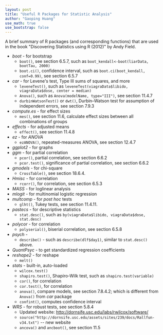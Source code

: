 ```yaml
---
layout: post
title: "Useful R Packages for Statistic Analysis"
author: "Gaoping Huang"
use_math: true
use_bootstrap: false
---
```



A brief summary of R packages (and corresponding functions) that are used in the book "Discovering Statistics using R (2012)" by Andy Field.


* *boot* - for bootstrap
    * `boot()`, see section 6.5.7, such as `boot_kendall<-boot(liarData, bootTau, 2000)`
    * `boot.ci()`, confidence interval, such as `boot.ci(boot_kendall, conf=0.99)`, see section 6.5.7
* *car* - for Levene's test, Type III sums of squares, and more
    * `leveneTest()`, such as `leveneTest(viagraData$libido, viagraData$dose, center = median)`
    * `Anova()`, such as `Anova(modelName, type="III")`, see section 11.4.7
    * `durbinWatsonTest()` or `dwt()`, Durbin–Watson test for assumption of independent errors, see section 7.9.3
* *compute.es* - for effect sizes
    * `mes()`, see section 11.6, calculate effect sizes between all combinations of groups
* *effects* - for adjusted means
    * `effect()`, see section 11.4.8
* *ez* - for *ANOVA*
    * `ezANOVA()`, repeated-measures ANOVA, see section 12.4.7
* *ggplot2* - for graphs
* *ggm* - for partial correlation
    * `pcor()`, partial correlation, see section 6.6.2
    * `pcor.test()`, significance of partial correlation, see section 6.6.2
* *gmodels* - for chi-square
    * `CrossTable()`, see section 18.6.4.
* *Hmisc* - for correlation
    * `rcorr()`, for correlation, see section 6.5.3
* *MASS* - for loglinear analysis
* *mlogit* - for multinomial logistic regression
* *multcomp* - for *post hoc* tests
    * `glht()`, Tukey tests, see section 11.4.11.
* *pastecs* - for descriptive statistics
    * `stat.desc()`, such as `by(viagraData$libido, viagraData$dose, stat.desc)`
* *polycor* - for correlation
    * `polyserial()`, biserial correlation, see section 6.5.8
* *psych* -
    * `describe()` - such as `describe(dlf$day1)`, similar to `stat.desc()` above.
* *QuantPsyc* - to get standardized regression coefficients
* *reshape2* - for reshape
    * `melt()`
* *stats* - built-in, auto-loaded
    * `wilcox.test()`
    * `shapiro.test()`, Shapiro-Wilk test, such as `shapiro.test(variable)`
    * `cor()`, for correlation
    * `cor.test()`, for correlation
    * `anova()`, compare models, see section 7.8.4.2; which is different from `Anova()` from *car* package
    * `confint()`, computes confidence interval
* *WRS* - for robust tests, see section 5.8.4
  * Updated website: <http://dornsife.usc.edu/labs/rwilcox/software/>
  * `source("http://dornsife.usc.edu/assets/sites/239/docs/Rallfun-v34.txt")`  -- new website
  * `ancova()` and `ancboot()`, see section 11.5





